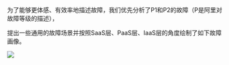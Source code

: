 为了能够更体感、有效率地描述故障，我们优先分析了P1和P2的故障（P是阿里对故障等级的描述），

提出一些通用的故障场景并按照SaaS层、PaaS层、IaaS层的角度绘制了如下故障画像。



![](https://gitee.com/hxc8/images5/raw/master/img/202407172358410.jpg)

